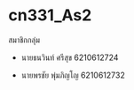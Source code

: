# **cn331_As2**

   สมาชิกกลุ่ม

- นายธนวินท์ ศรีสุข    6210612724

- นายพรชัย พุ่มภิญโญ  6210612732
